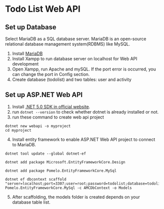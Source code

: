 # Todo List Web API

## Set up Database

Select MariaDB as a SQL database server. MariaDB is an open-source relational database management system(RDBMS) like MySQL.

1. Install [MariaDB](https://downloads.mariadb.org/)
2. Install Xampp to run database server on localhost for Web API development
3. Open Xampp, run Apache and mySQL. If the port error is occurred, you can change the port in Config section.
4. Create database (todolist) and two tables: user and activity

## Set up ASP.NET Web API

1. Install [.NET 5.0 SDK in official website](https://dotnet.microsoft.com/download).
2. run `dotnet --version` to check whether dotnet is already installed or not.
3. run these command to create web api project

```
dotnet new webapi -o myproject
cd myproject
```

4. Install entity framework to enable ASP.NET Web API project to connect to MariaDB.

```
dotnet tool update --global dotnet-ef

dotnet add package Microsoft.EntityFrameworkCore.Design

dotnet add package Pomelo.EntityFrameworkCore.MySql

dotnet ef dbcontext scaffold "server=localhost;port=3307;user=root;password=todolist;database=todolist" Pomelo.EntityFrameworkCore.MySql -c AMCDbContext -o Models
```

5. After scaffolding, the models folder is created depends on your database table list.
